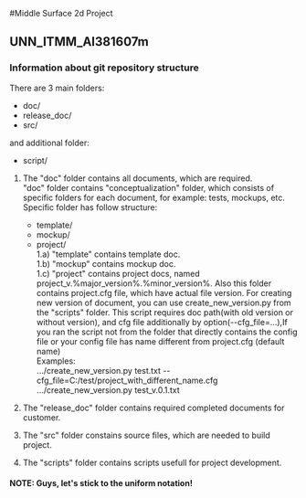 #Middle Surface 2d Project
## UNN_ITMM_AI381607m
	
### Information about git repository structure  
  There are 3 main folders:  
*  doc/
*  release_doc/
*  src/  
  
  and additional folder:  
*  script/

 1) The "doc" folder contains all documents, which are required.  
	"doc" folder contains "conceptualization" folder, which consists of specific folders for each document, for example: tests, mockups, etc.  
	Specific folder has follow structure:  
	*	template/
	*	mockup/
	*	project/  
		1.a) "template" contains template doc.  
		1.b) "mockup" contains mockup doc.  
		1.c) "project" contains project docs, named  project_v.%major_version%.%minor_version%. Also this folder contains project.cfg file, which have actual file version. 
		For creating new version of document, you can use create_new_version.py from the "scripts" folder. This script requires doc path(with old version or without version), and  cfg file additionally by option(--cfg_file=...),If you ran the script not from the folder that directly contains the config file or your config file has name different from project.cfg (default name)  
		Examples:  
		.../create_new_version.py test.txt --cfg_file=C:/test/project_with_different_name.cfg  
		.../create_new_version.py test_v.0.1.txt  
	
 2) The "release_doc" folder contains required completed documents for customer.  
 3) The "src" folder constains source files, which are needed to build project.  
 4) The "scripts" folder contains scripts usefull for project development.   

#### NOTE: Guys, let's stick to the uniform notation!
